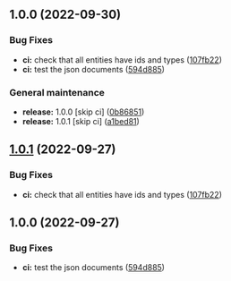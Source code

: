 ## 1.0.0 (2022-09-30)


### Bug Fixes

* **ci:** check that all entities have ids and types ([107fb22](https://github.com/luisemmi/welaser-datamodels-update/commit/107fb228a1cd63a2e33c38b6638fb73c7096a900))
* **ci:** test the json documents ([594d885](https://github.com/luisemmi/welaser-datamodels-update/commit/594d885d8e6abf3aa4343c696c2b6eedf61361fe))


### General maintenance

* **release:** 1.0.0 [skip ci] ([0b86851](https://github.com/luisemmi/welaser-datamodels-update/commit/0b86851a5100c4f0614d59827cb351f5e9b8a29d))
* **release:** 1.0.1 [skip ci] ([a1bed81](https://github.com/luisemmi/welaser-datamodels-update/commit/a1bed81ebdd12f041943e18d39788f6c234c6f87))

## [1.0.1](https://github.com/w4bo/welaser-datamodels/compare/1.0.0...1.0.1) (2022-09-27)


### Bug Fixes

* **ci:** check that all entities have ids and types ([107fb22](https://github.com/w4bo/welaser-datamodels/commit/107fb228a1cd63a2e33c38b6638fb73c7096a900))

## 1.0.0 (2022-09-27)


### Bug Fixes

* **ci:** test the json documents ([594d885](https://github.com/w4bo/welaser-datamodels/commit/594d885d8e6abf3aa4343c696c2b6eedf61361fe))
